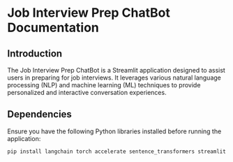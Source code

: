 # Job Interview Prep ChatBot Documentation

## Introduction
The Job Interview Prep ChatBot is a Streamlit application designed to assist users in preparing for job interviews. It leverages various natural language processing (NLP) and machine learning (ML) techniques to provide personalized and interactive conversation experiences.

## Dependencies
Ensure you have the following Python libraries installed before running the application:
```bash
pip install langchain torch accelerate sentence_transformers streamlit streamlit_chat faiss-cpu tiktoken huggingface-hub pypdf ctransformers


